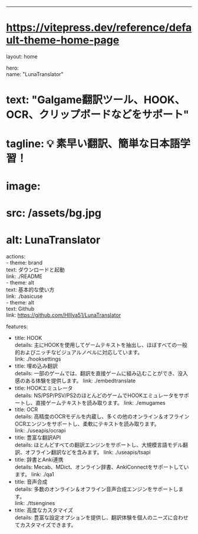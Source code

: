 ---  
# https://vitepress.dev/reference/default-theme-home-page  
layout: home  

hero:  
  name: "LunaTranslator"  
  # text: "Galgame翻訳ツール、HOOK、OCR、クリップボードなどをサポート"  
  # tagline: 💡 素早い翻訳、簡単な日本語学習！  
  # image:  
  #   src: /assets/bg.jpg  
  #   alt: LunaTranslator  
  actions:  
    - theme: brand  
      text: ダウンロードと起動  
      link: ./README  
    - theme: alt  
      text: 基本的な使い方  
      link: ./basicuse  
    - theme: alt  
      text: Github  
      link: https://github.com/HIllya51/LunaTranslator  

features:  
  - title: HOOK  
    details: 主にHOOKを使用してゲームテキストを抽出し、ほぼすべての一般的およびニッチなビジュアルノベルに対応しています。  
    link: ./hooksettings
  - title: 埋め込み翻訳  
    details: 一部のゲームでは、翻訳を直接ゲームに組み込むことができ、没入感のある体験を提供します。
    link: ./embedtranslate
  - title: HOOKエミュレータ  
    details: NS/PSP/PSV/PS2のほとんどのゲームでHOOKエミュレータをサポートし、直接ゲームテキストを読み取ります。
    link: ./emugames
  - title: OCR  
    details: 高精度のOCRモデルを内蔵し、多くの他のオンライン＆オフラインOCRエンジンをサポートし、柔軟にテキストを読み取ります。  
    link: ./useapis/ocrapi
  - title: 豊富な翻訳API  
    details: ほとんどすべての翻訳エンジンをサポートし、大規模言語モデル翻訳、オフライン翻訳などを含みます。
    link: ./useapis/tsapi
  - title: 辞書とAnki連携  
    details: Mecab、MDict、オンライン辞書、AnkiConnectをサポートしています。 
    link: ./qa1
  - title: 音声合成  
    details: 多数のオンライン＆オフライン音声合成エンジンをサポートします。  
    link: ./ttsengines
  - title: 高度なカスタマイズ  
    details: 豊富な設定オプションを提供し、翻訳体験を個人のニーズに合わせてカスタマイズできます。  